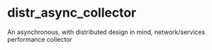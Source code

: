 # distr_async_collector
An asynchronous, with distributed design in mind, network/services performance collector
